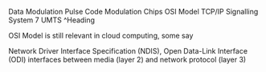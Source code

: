 Data Modulation
Pulse Code Modulation
Chips
OSI Model
TCP/IP
Signalling System 7
UMTS ^Heading


OSI Model is still relevant in cloud computing, some say

Network Driver Interface Specification (NDIS), Open Data-Link Interface (ODI) interfaces between media (layer 2) and network protocol (layer 3)